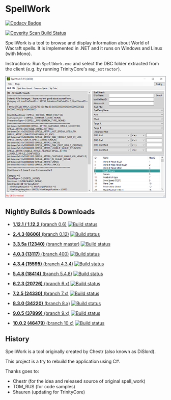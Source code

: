 SpellWork
=========

[![Codacy Badge](https://api.codacy.com/project/badge/Grade/36e4ae29c00947cbace18b5003141bb1)](https://www.codacy.com/app/TrinityCore/SpellWork?utm_source=github.com&amp;utm_medium=referral&amp;utm_content=TrinityCore/SpellWork&amp;utm_campaign=Badge_Grade)

<a href="https://scan.coverity.com/projects/trinitycore-spellwork">
  <img alt="Coverity Scan Build Status"
       src="https://scan.coverity.com/projects/12196/badge.svg"/>
</a>

SpellWork is a tool to browse and display information about World of Wacraft spells.
It is implemented in .NET and it runs on Windows and Linux (with Mono).

Instructions: Run `SpellWork.exe` and select the DBC folder extracted from the client (e.g. by running TrinityCore's `map_extractor`).

![Screenshot](screenshot.png)

Nightly Builds & Downloads
--------------------------

- [**1.12.1 / 1.12.2** (branch 0.6)](https://ci.appveyor.com/api/projects/DDuarte/spellwork-cs/artifacts/SpellWork/SpellWork.zip?job=Configuration:%20Release&branch=0.6)
[![Build status](https://ci.appveyor.com/api/projects/status/bdkqqtu62sc21lw5/branch/0.6?svg=true)](https://ci.appveyor.com/project/DDuarte/spellwork-cs/branch/0.6)

- [**2.4.3 (8606)** (branch 0.12)](https://ci.appveyor.com/api/projects/DDuarte/spellwork-cs/artifacts/SpellWork/SpellWork.zip?job=Configuration:%20Release&branch=0.12)
[![Build status](https://ci.appveyor.com/api/projects/status/bdkqqtu62sc21lw5/branch/0.12?svg=true)](https://ci.appveyor.com/project/DDuarte/spellwork-cs/branch/0.12)

- [**3.3.5a (12340)** (branch master)](https://ci.appveyor.com/api/projects/DDuarte/spellwork-cs/artifacts/SpellWork/SpellWork.zip?job=Configuration:%20Release&branch=master)
[![Build status](https://ci.appveyor.com/api/projects/status/bdkqqtu62sc21lw5/branch/master?svg=true)](https://ci.appveyor.com/project/DDuarte/spellwork-cs/branch/master)

- [**4.0.3 (13117)** (branch 400)](https://ci.appveyor.com/api/projects/DDuarte/spellwork-cs/artifacts/SpellWork/SpellWork.zip?job=Configuration:%20Release&branch=400)
[![Build status](https://ci.appveyor.com/api/projects/status/bdkqqtu62sc21lw5/branch/400?svg=true)](https://ci.appveyor.com/project/DDuarte/spellwork-cs/branch/400)

- [**4.3.4 (15595)** (branch 4.3.4)](https://ci.appveyor.com/api/projects/DDuarte/spellwork-cs/artifacts/SpellWork/SpellWork.zip?job=Configuration:%20Release&branch=4.3.4)
[![Build status](https://ci.appveyor.com/api/projects/status/bdkqqtu62sc21lw5/branch/4.3.4?svg=true)](https://ci.appveyor.com/project/DDuarte/spellwork-cs/branch/4.3.4)

- [**5.4.8 (18414)** (branch 5.4.8)](https://ci.appveyor.com/api/projects/DDuarte/spellwork-cs/artifacts/SpellWork/SpellWork.zip?job=Configuration:%20Release&branch=5.4.8)
[![Build status](https://ci.appveyor.com/api/projects/status/bdkqqtu62sc21lw5/branch/5.4.8?svg=true)](https://ci.appveyor.com/project/DDuarte/spellwork-cs/branch/5.4.8)

- [**6.2.3 (20726)** (branch 6.x)](https://ci.appveyor.com/api/projects/DDuarte/spellwork-cs/artifacts/SpellWork/SpellWork.zip?job=Configuration:%20Release&branch=6.x)
[![Build status](https://ci.appveyor.com/api/projects/status/bdkqqtu62sc21lw5/branch/6.x?svg=true)](https://ci.appveyor.com/project/DDuarte/spellwork-cs/branch/6.x)

- [**7.2.5 (24330)** (branch 7.x)](https://ci.appveyor.com/api/projects/DDuarte/spellwork-cs/artifacts/SpellWork/SpellWork.zip?job=Configuration:%20Release&branch=7.x)
[![Build status](https://ci.appveyor.com/api/projects/status/bdkqqtu62sc21lw5/branch/7.x?svg=true)](https://ci.appveyor.com/project/DDuarte/spellwork-cs/branch/7.x)

- [**8.3.0 (34220)** (branch 8.x)](https://ci.appveyor.com/api/projects/DDuarte/spellwork-cs/artifacts/SpellWork/SpellWork.zip?job=Configuration:%20Release&branch=8.x)
[![Build status](https://ci.appveyor.com/api/projects/status/bdkqqtu62sc21lw5/branch/8.x?svg=true)](https://ci.appveyor.com/project/DDuarte/spellwork-cs/branch/8.x)

- [**9.0.5 (37899)** (branch 9.x)](https://ci.appveyor.com/api/projects/DDuarte/spellwork-cs/artifacts/SpellWork/SpellWork.zip?job=Configuration:%20Release&branch=9.x)
[![Build status](https://ci.appveyor.com/api/projects/status/bdkqqtu62sc21lw5/branch/9.x?svg=true)](https://ci.appveyor.com/project/DDuarte/spellwork-cs/branch/9.x)

- [**10.0.2 (46479)** (branch 10.x)](https://ci.appveyor.com/api/projects/DDuarte/spellwork-cs/artifacts/SpellWork/SpellWork.zip?job=Configuration:%20Release&branch=10.x)
[![Build status](https://ci.appveyor.com/api/projects/status/bdkqqtu62sc21lw5/branch/10.x?svg=true)](https://ci.appveyor.com/project/DDuarte/spellwork-cs/branch/10.x)

History
-------

SpellWork is a tool originally created by Chestr (also known as DiSlord).

This project is a try to rebuild the application using C#.

Thanks goes to:

- Chestr (for the idea and released source of original spell_work)
- TOM_RUS (for code samples)
- Shauren (updating for TrinityCore)
